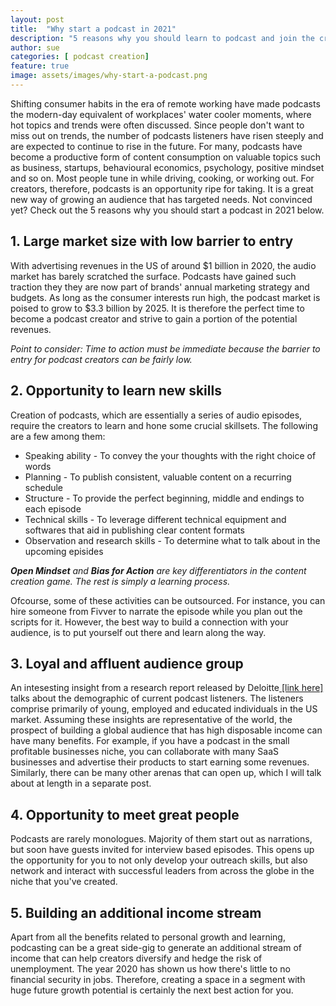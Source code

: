 ```yaml
---
layout: post
title:  "Why start a podcast in 2021"
description: "5 reasons why you should learn to podcast and join the creator economy right now"
author: sue
categories: [ podcast creation]
feature: true
image: assets/images/why-start-a-podcast.png
---
```


Shifting consumer habits in the era of remote working have made podcasts the modern-day equivalent of workplaces' water cooler moments, where hot topics and trends were often discussed. Since people don't want to miss out on trends, the number of podcasts listeners have risen steeply and are expected to continue to rise in the future. For many, podcasts have become a productive form of content consumption on valuable topics such as business, startups, behavioural economics, psychology, positive mindset and so on. Most people tune in while driving, cooking, or working out. For creators, therefore, podcasts is an opportunity ripe for taking.  It is a great new way of growing an audience that has targeted needs. Not convinced yet? Check out the 5 reasons why you should start a podcast in 2021 below. 

<h2> 1. Large market size with low barrier to entry </h2> 

With advertising revenues in the US of around $1 billion in 2020, the audio market has barely scratched the surface. Podcasts have gained such traction they they are now part of brands' annual marketing strategy and budgets. As long as the consumer interests run high, the podcast market is poised to grow to $3.3 billion by 2025. It is therefore the perfect time to become a podcast creator and strive to gain a portion of the potential revenues. 

<i>Point to consider: Time to action must be immediate because the barrier to entry for podcast creators can be fairly low. </i>

<h2> 2. Opportunity to learn new skills</h2>

Creation of podcasts, which are essentially a series of audio episodes, require the creators to learn and hone some crucial skillsets. The following are a few among them: 

<ul>
<li> Speaking ability - To convey the your thoughts with the right choice of words</li>
<li> Planning  - To publish consistent, valuable content on a recurring schedule </li>
<li> Structure - To provide the perfect beginning, middle and endings to each episode </li>
<li> Technical skills - To leverage different technical equipment and softwares that aid in publishing clear content formats </li>
<li> Observation and research skills - To determine what to talk about in the upcoming episides</li>
</ul>
<i><b>Open Mindset</b> and <b>Bias for Action</b> are key differentiators in the content creation game. The rest is simply a learning process. </i>

Ofcourse, some of these activities can be outsourced. For instance, you can hire someone from Fivver to narrate the episode while you plan out the scripts for it. However, the best way to build a connection with your audience, is to put yourself out there and learn along the way.


<h2> 3. Loyal and affluent audience group</h2>

An intesesting insight from a research report released by Deloitte<a href ="https://www2.deloitte.com/us/en/insights/industry/technology/technology-media-and-telecom-predictions/2020/rise-of-audiobooks-podcast-industry.html"> [link here]</a> talks about the demographic of current podcast listeners. The listeners comprise primarily of young, employed and educated individuals in the US market. Assuming these insights are representative of the world, the prospect of building a global audience that has high disposable income can have many benefits. For example, if you have a podcast in the small profitable businesses niche, you can collaborate with many SaaS businesses and advertise their products to start earning some revenues. Similarly, there can be many other arenas that can open up, which I will talk about at length in a separate post.   

<h2> 4. Opportunity to meet great people </h2> 

Podcasts are rarely monologues. Majority of them start out as narrations, but soon have guests invited for interview based episodes. This opens up the opportunity for you to not only develop your outreach skills, but also network and interact with successful leaders from across the globe in the niche that you've created.

<h2> 5. Building an additional income stream </h2> 

Apart from all the benefits related to personal growth and learning, podcasting can be a great side-gig to generate an additional stream of income that can help creators diversify and hedge the risk of unemployment. The year 2020 has shown us how there's little to no financial security in jobs. Therefore, creating a space in a segment with huge future growth potential is certainly the next best action for you. 

